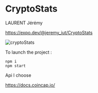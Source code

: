 # CryptoStats

LAURENT Jérémy

https://expo.dev/@jeremy_iut/CryptoStats


![cryptoStats](https://user-images.githubusercontent.com/91078743/155350186-a88a089b-2207-4191-a2ea-307e49413685.png)

To launch the project :
```text
npm i 
npm start
```

Api I choose

https://docs.coincap.io/

